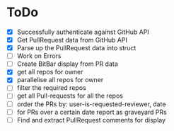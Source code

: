 # ToDo

* [x] Successfully authenticate against GitHub API
* [x] Get PullRequest data from GitHub API
* [x] Parse up the PullRequest data into struct
* [ ] Work on Errors
* [ ] Create BitBar display from PR data
* [x] get all repos for owner
* [x] parallelise all repos for owner
* [ ] filter the required repos
* [ ] get all Pull-requests for all the repos
* [ ] order the PRs by: user-is-requested-reviewer, date
* [ ] for PRs over a certain date report as graveyard PRs
* [ ] Find and extract PullRequest comments for display  
